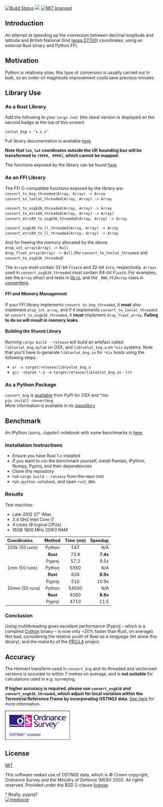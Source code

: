 [![Build Status](https://travis-ci.org/urschrei/lonlat_bng.png?branch=master)](https://travis-ci.org/urschrei/lonlat_bng) [![](https://img.shields.io/crates/v/lonlat_bng.svg)](https://crates.io/crates/lonlat_bng) [![MIT licensed](https://img.shields.io/badge/license-MIT-blue.svg)](license.txt)  

## Introduction
An attempt at speeding up the conversion between decimal longitude and latitude and British National Grid ([epsg:27700](http://spatialreference.org/ref/epsg/osgb-1936-british-national-grid/)) coordinates, using an external Rust binary and Python FFI.

## Motivation
Python is relatively slow; this type of conversion is usually carried out in bulk, so an order-of-magnitude improvement could save precious minutes

## Library Use
### As a Rust Library
Add the following to your `Cargo.toml` (the latest version is displayed on the second badge at the top of this screen)  

    lonlat_bng = "x.x.x"

Full library documentation is available [here](http://urschrei.github.io/lonlat_bng/)  

**Note that `lon`, `lat` coordinates outside the UK bounding box will be transformed to `(9999, 9999)`, which cannot be mapped.**  

The functions exposed by the library can be found [here](http://urschrei.github.io/lonlat_bng/lonlat_bng/index.html#functions)

### As an FFI Library
The FFI C-compatible functions exposed by the library are:  
`convert_to_bng_threaded(Array, Array) -> Array`  
`convert_to_lonlat_threaded(Array, Array) -> Array`  

`convert_to_osgb36_threaded(Array, Array) -> Array`  
`convert_to_etrs89_threaded(Array, Array) -> Array)`  
`convert_etrs89_to_osgb36_threaded(Array, Array) -> Array`  

`convert_osgb36_to_ll_threaded(Array, Array) -> Array`  
`convert_etrs89_to_ll_threaded(Array, Array) -> Array`  

And for freeing the memory allocated by the above  
`drop_int_array(Array) -> Null`  
`drop_float_array(Array) -> Null` (for `convert_to_lonlat_threaded` and `convert_to_osgb36_threaded`)  

The `Array`s must contain 32-bit `Float`s and 32-bit `Int`s, respectively. `Arrays` used in `convert_osgb36_threaded` must contain 64-bit `Float`s. For examples, see the `Array` struct and tests in [lib.rs](src/lib.rs), and the `_BNG_FFIArray` class in [convertbng](https://github.com/urschrei/convertbng/blob/master/convertbng/util.py).  

#### FFI and Memory Management
If your FFI library implements `convert_to_bng_threaded`, it **must** also implement `drop_int_array`, and if it implements `convert_to_lonlat_threaded` or `convert_to_osgb36_threaded`, it **must** implement `drop_float_array`. **Failing to do so will result in memory leaks**. 

#### Building the Shared Library
Running `cargo build --release` will build an artefact called `liblonlat_bng.dylib` on OSX, and `liblonlat_bng.a` on `*nix` systems. Note that you'll have to generate `liblonlat_bng.so` for `*nix` hosts using the following steps:

- `ar -x target/release/liblonlat_bng.a`
- `gcc -shared *.o -o target/release/liblonlat_bng.so -lrt` 

### As a Python Package
`convert_bng` is [available](https://pypi.python.org/pypi/convertbng/) from PyPI for OSX and *nix:  
`pip install convertbng`  
More information is available in its [repository](https://github.com/urschrei/rust_bng)

## Benchmark
An IPython (sorry, *Jupyter*) notebook with some benchmarks is [here](rust_BNG.ipynb)

### Installation Instructions
- Ensure you have Rust 1.x installed
- If you want to run the benchmark yourself, install Pandas, IPython, Numpy, Pyproj, and their dependencies
- Clone this repository
- run `cargo build --release` from the repo root
- run `ipython notebook`, and open `rust_BNG`.

### Results
Test machine:  
- Late-2012 27" iMac
- 3.4 GHz Intel Core i7
- 4 cores (8 logical CPUs)
- 16GB 1600 MHz DDR3 RAM  

| Coordinates    | Method | Time (ms) | Speedup |
|:---------------|:------:|:---------:|--------:|
| 100k (50 runs) | Python | 547       | N/A     |
|                |**Rust**| 73.9      |**7.4x** |
|                | Pyproj | 57.2      | 9.5x    |
| 1mm (50 runs)  | Python | 5560      | N/A     |
|                |**Rust**| 624       |**8.9x** |
|                | Pyproj | 510       | 10.9x   |
| 10mm (50 runs) | Python | 54500     | N/A     |
|                |**Rust**| 6360      |**8.6x** |
|                | Pyproj | 4710      | 11.5    | 


### Conclusion
Using multithreading gives excellent performance (Pyproj – which is a compiled [Cython](http://cython.org) binary – is now only ~20% faster than Rust, on average). Not bad, considering the relative youth of Rust *as a language* (let alone this library), and the maturity of the [PROJ.4](https://en.wikipedia.org/wiki/PROJ.4) project.

## Accuracy
The Helmert transform used in `convert_bng` and its threaded and vectorised versions is accurate to within 7 metres on average, and is **not suitable** for calculations used in e.g. surveying.  

**If higher accuracy is required, please use `convert_osgb36` and `convert_osgb36_threaded`, which adjust for local variation within the Terrestrial Reference Frame by incorporating OSTN02 data**. [See here](http://www.ordnancesurvey.co.uk/business-and-government/help-and-support/navigation-technology/os-net/surveying.html) for more information.  

[![OSTN02](ostn002_s.gif)]( "OSTN02")

## License
[MIT](license.txt)  

This software makes use of OSTN02 data, which is © Crown copyright, Ordnance Survey and the Ministry of Defence (MOD) 2002. All rights reserved. Provided under the BSD 2-clause [license](OSTN02_license.txt).

† Really, pyproj?  
[![mediocre](mediocre.png)]( "MEDIOCRE")
